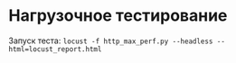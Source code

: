 # Нагрузочное тестирование

Запуск теста:
```locust -f http_max_perf.py --headless --html=locust_report.html```
